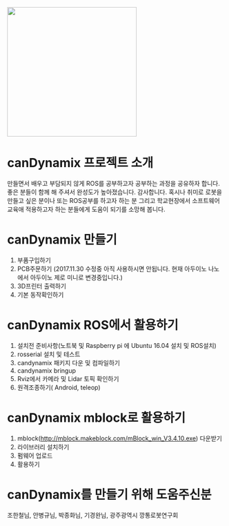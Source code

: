 <img src="https://github.com/canrobot/canDynamix/blob/master/canDynamix_mblock/canDynamix.png?raw=true" width="300">

# canDynamix 프로젝트 소개
  
  만들면서 배우고 부담되지 않게 ROS를 공부하고자 공부하는 과정을 공유하자 합니다. 좋은 분들이 함께 해 주셔서 완성도가 높아졌습니다. 감사합니다.
  혹시나 취미로 로봇을 만들고 싶은 분이나 또는 ROS공부를 하고자 하는 분 그리고 학교현장에서 소프트웨어교육애 적용하고자 하는 분들에게 도움이 되기를 소망해 봅니다.


# canDynamix 만들기

 1. 부품구입하기
 2. PCB주문하기 (2017.11.30 수정중 아직 사용하시면 안됩니다. 현재 아두이노 나노에서 아두이노 제로 미니로 변경중입니다.)
 3. 3D프린터 출력하기
 4. 기본 동작확인하기
 

# canDynamix ROS에서 활용하기

  1. 설치전 준비사항(노트북 및 Raspberry pi 에 Ubuntu 16.04 설치 및 ROS설치)
  2. rosserial 설치 및 테스트
  3. candynamix 패키지 다운 및 컴파일하기
  4. candynamix bringup
  5. Rviz에서 카메라 및 Lidar 토픽 확인하기
  6. 원격조종하기( Android, teleop)

# canDynamix mblock로 활용하기
  
  1. mblock(http://mblock.makeblock.com/mBlock_win_V3.4.10.exe) 다운받기
  2. 라이브러리 설치하기
  3. 펌웨어 업로드
  4. 활용하기

# canDynamix를 만들기 위해 도움주신분

  조한철님, 안병규님, 박종화님, 기경완님, 광주광역시 깡통로봇연구회 
